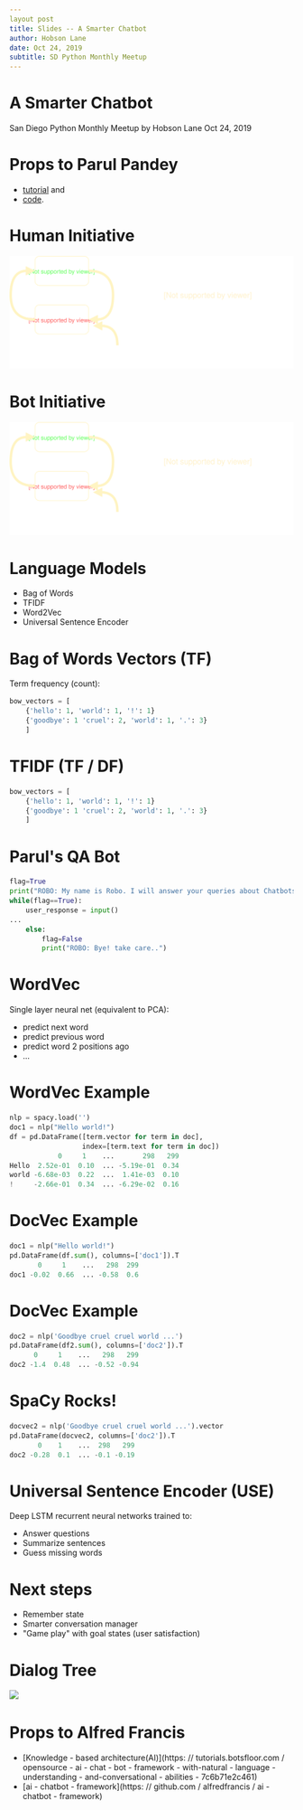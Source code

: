 ```yaml
---
layout post
title: Slides -- A Smarter Chatbot
author: Hobson Lane
date: Oct 24, 2019
subtitle: SD Python Monthly Meetup
---
```


# A Smarter Chatbot

San Diego Python Monthly Meetup
by Hobson Lane
Oct 24, 2019

# Props to **Parul Pandey**

- [tutorial](https://medium.com/analytics-vidhya/building-a-simple-chatbot-in-python-using-nltk-7c8c8215ac6e) and
- [code](https://github.com/totalgood/Building-a-Simple-Chatbot-in-Python-using-NLTK/blob/master/chatbot.py).


# Human Initiative

![ ](images/dark-transparent-bot-initiative.svg)


# Bot Initiative

![ ](images/dark-transparent-bot-initiative.svg)

# Language Models

- Bag of Words
- TFIDF
- Word2Vec
- Universal Sentence Encoder

# Bag of Words Vectors (TF)

Term frequency (count):

```python
bow_vectors = [
    {'hello': 1, 'world': 1, '!': 1}
    {'goodbye': 1 'cruel': 2, 'world': 1, '.': 3}
    ]
```

# TFIDF (TF / DF)

```python
bow_vectors = [
    {'hello': 1, 'world': 1, '!': 1}
    {'goodbye': 1 'cruel': 2, 'world': 1, '.': 3}
    ]
```

# Parul's QA Bot


```python
flag=True
print("ROBO: My name is Robo. I will answer your queries about Chatbots. If you want to exit, type Bye!")
while(flag==True):
    user_response = input()
...
    else:
        flag=False
        print("ROBO: Bye! take care..")
```

# WordVec

Single layer neural net (equivalent to PCA):

- predict next word
- predict previous word
- predict word 2 positions ago
- ...

# WordVec Example

```python
nlp = spacy.load('')
doc1 = nlp("Hello world!")
df = pd.DataFrame([term.vector for term in doc],
                  index=[term.text for term in doc])
            0     1    ...       298   299
Hello  2.52e-01  0.10  ... -5.19e-01  0.34
world -6.68e-03  0.22  ...  1.41e-03  0.10
!     -2.66e-01  0.34  ... -6.29e-02  0.16
```

# DocVec Example

```python
doc1 = nlp("Hello world!")
pd.DataFrame(df.sum(), columns=['doc1']).T
       0     1    ...   298  299
doc1 -0.02  0.66  ... -0.58  0.6
```

# DocVec Example

```python
doc2 = nlp('Goodbye cruel cruel world ...')
pd.DataFrame(df2.sum(), columns=['doc2']).T
      0     1    ...   298   299
doc2 -1.4  0.48  ... -0.52 -0.94
```

# SpaCy Rocks!

```python
docvec2 = nlp('Goodbye cruel cruel world ...').vector
pd.DataFrame(docvec2, columns=['doc2']).T
       0    1    ...  298   299
doc2 -0.28  0.1  ... -0.1 -0.19
```

# Universal Sentence Encoder (USE)

Deep LSTM recurrent neural networks trained to:

- Answer questions
- Summarize sentences
- Guess missing words

# Next steps

- Remember state
- Smarter conversation manager
- "Game play" with goal states (user satisfaction)

# Dialog Tree

![ ](images/headache.png)

# Props to **Alfred Francis**

- [Knowledge - based architecture(AI)](https: // tutorials.botsfloor.com / opensource - ai - chat - bot - framework - with-natural - language - understanding - and-conversational - abilities - 7c6b71e2c461)
- [ai - chatbot - framework](https: // github.com / alfredfrancis / ai - chatbot - framework)
